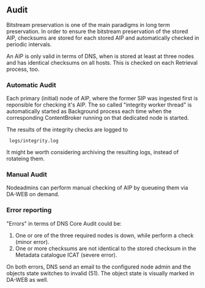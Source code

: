 ## Audit 

Bitstream preservation is one of the main paradigms in long term preservation. 
In order to ensure the bitstream preservation of the stored AIP, checksums are stored for each stored AIP and 
automatically checked in periodic intervals. 

An AIP is only valid in terms of DNS, when is stored at least at three nodes and has identical checksums on all hosts. 
This is checked on each Retrieval process, too. 

### Automatic Audit

Each primary (initial) node of AIP, where the former SIP was ingested first is reponsible for checking it's AIP. 
The so called "integrity worker thread" is automatically started as Background process each time when the corresponding
ContentBroker running on that dedicated node is started. 

The results of the integrity checks are logged to 
    
     logs/integrity.log
     
It might be worth considering archiving the resulting logs, instead of rotateing them.

### Manual Audit 

Nodeadmins can perform manual checking of AIP by queueing them via DA-WEB on demand. 

### Error reporting 

"Errors" in terms of DNS Core Audit could be:

1. One or ore of the three required nodes is down, while perform a check (minor error).
2. One or more checksums are not identical to the stored checksum in the Metadata catalogue ICAT (severe error).

On both errors, DNS send an email to the configured node admin and the objects state switches to invalid (51). The object state is visually marked in DA-WEB as well.  
